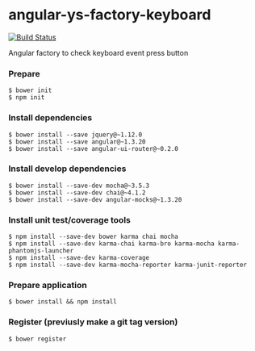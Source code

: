 # angular-ys-factory-keyboard

[![Build Status][travis-image]][travis-url]

Angular factory to check keyboard event press button

### Prepare

```
$ bower init
$ npm init
```

### Install dependencies

```
$ bower install --save jquery@~1.12.0
$ bower install --save angular@~1.3.20
$ bower install --save angular-ui-router@~0.2.0
```

### Install develop dependencies

```
$ bower install --save-dev mocha@~3.5.3
$ bower install --save-dev chai@~4.1.2
$ bower install --save-dev angular-mocks@~1.3.20
```

### Install unit test/coverage tools

```
$ npm install --save-dev bower karma chai mocha
$ npm install --save-dev karma-chai karma-bro karma-mocha karma-phantomjs-launcher
$ npm install --save-dev karma-coverage
$ npm install --save-dev karma-mocha-reporter karma-junit-reporter
```

### Prepare application

```
$ bower install && npm install
```

### Register (previusly make a git tag version)

```
$ bower register
```

[travis-image]: https://travis-ci.org/yadickson/angular-ys-factory-keyboard.svg?branch=master
[travis-url]: https://travis-ci.org/yadickson/angular-ys-factory-keyboard
